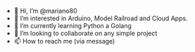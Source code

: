 - 👋 Hi, I’m @mariano80
- 👀 I’m interested in Arduino, Model Railroad and Cloud Apps.
- 🌱 I’m currently learning Python a Golang
- 💞️ I’m looking to collaborate on any simple project
- 📫 How to reach me (via message)

<!---
mariano80/mariano80 is a ✨ special ✨ repository because its `README.md` (this file) appears on your GitHub profile.
You can click the Preview link to take a look at your changes.
--->
